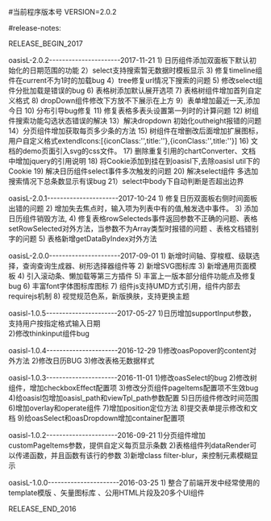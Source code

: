 
#当前程序版本号
VERSION=2.0.2

#release-notes:

RELEASE_BEGIN_2017

oasisL-2.0.2----------------------2017-11-21
	1) 日历组件添加双面板下默认初始化的日期范围的功能
	2）select支持搜索暂无数据时模板显示
	3) 修复timeline组件在current不为1时的加载bug
	4）tree修复url情况下搜索的问题
	5) 修改select组件分批加载是错误的bug
	6) 表格树添加默认展开选项
	7) 表格树组件增加首列自定义格式
	8) dropDown组件修改下方放不下展示在上方
	9）表单增加最近一天,添加今日
	10) 分布引导bug修复
	11) 修复表格多表头设置第一列时的计算问题
	12) 树组件搜索功能勾选状态错误的解决
	13）解决dropdown 初始化outheight报错的问题
	14）分页组件增加获取每页多少条的方法
	15) 树组件在增删改后面增加扩展图标，用户自定义格式extendIcons:[{iconClass:'',title:''},{iconClass:'',title:''}]
	16) 文档的demo页面引入svg的css文件。
	17) 删除重复引用的chartConverter、文档中增加jquery的引用说明
	18) 将Cookie添加到挂在到oasisl下,去除oasisl util下的Cookie
	19) 解决日历组件select事件多次触发的问题
	20) 解决select组件 多选加搜索情况下总条数显示有误bug
	21）select中body下自动判断是否超出边界

oasisL-2.0.1----------------------2017-10-24
	1) 修复日历双面板右侧时间面板出错的问题
    2) 增加失去焦点时，输入项为列表中有的值,触发选中事件。
    3) 添加日历组件销毁方法,
	4) 修复表格rowSelecteds事件返回参数不正确的问题、表格setRowSelected对外方法，当参数不为Array类型时报错的问题 、表格文档错别字的问题
	5) 表格新增getDataByIndex对外方法
    
oasisL-2.0.0----------------------2017-09-01
	1) 新增时间轴、穿梭框、级联选择，查询查询生成器、树形选择器组件等
    2) 新增SVG图标库
    3) 新增通用页面模板
    4) 引入滚动条、懒加载等第三方插件
    5) 丰富上一版本部分组件功能点及修复bug 
    6) 丰富font字体图标库图标
    7) 组件js支持UMD方式引用，组件内部去requirejs机制
    8) 视觉规范色系，新版换肤，支持更换主题

oasisl-1.0.5----------------------2017-05-27
    1)日历增加supportInput参数，支持用户按指定格式输入日期    
	2)修改thinkinput组件bug

oasisl-1.0.4----------------------2016-12-29
    1)修改oasPopover的content对外方法
	2)修改日历BUG
	3)修改表格无数据样式

oasisl-1.0.3----------------------2016-11-01
	1)修改oasSelect的bug
	2)修改树组件，增加checkboxEffect配置项
	3)修改分页组件pageItems配置项不生效bug
	4)给oasisl包增加oasisl_path和viewTpl_path参数配置
	5)日历组件修改时间范围
	6)增加overlay和operate组件
	7)增加position定位方法
	8)提交表单提示修改和文档
	9)给oasSelect和oasDropdown增加container配置项

oasisl-1.0.2----------------------2016-09-21
	1)分页组件增加customPageItems参数，提供自定义每页显示条数
	2)表格组件列dataRender可以传递函数，并且函数有该行的参数
	3)新增class filter-blur，来控制元素模糊显示

oasisL-1.0.0----------------------2016-03-25
	1) 整合了前端开发中经常使用的template模版 、矢量图标库 、公用HTML片段及20多个UI组件

RELEASE_END_2016
